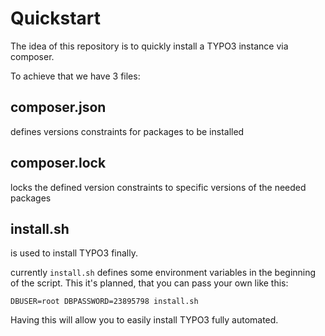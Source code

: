 # Quickstart

The idea of this repository is to quickly install a TYPO3 instance via composer.

To achieve that we have 3 files:

## composer.json

defines versions constraints for packages to be installed

## composer.lock

locks the defined version constraints to specific versions of the needed packages

## install.sh

is used to install TYPO3 finally.

currently `install.sh` defines some environment variables in the beginning of the script.
This it's planned, that you can pass your own like this:

```
DBUSER=root DBPASSWORD=23895798 install.sh
```

Having this will allow you to easily install TYPO3 fully automated.